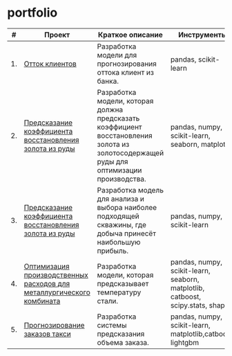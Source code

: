 # portfolio

| #    | Проект                                                       | Краткое описание                                             | Инструменты                                                         |
| ---- | ------------------------------------------------------------ | ------------------------------------------------------------ | ------------------------------------------------------------ |
| 1.   | [Отток клиентов](https://github.com/genchel/portfolio/blob/main/customer_churn/customer_churn.ipynb) | Разработка модели для прогнозирования <br/>оттока клиент из банка.  | pandas, scikit-learn     |
| 2.   | [Предсказание коэффициента восстановления золота из руды](https://github.com/genchel/portfolio/blob/main/gold_recovery/project-gold.ipynb) | Разработка модели, которая должна <br/>предсказать коэффициент восстановления <br/>золота из золотосодержащей руды для оптимизации производства.  |  pandas, numpy, scikit-learn, seaborn, matplotlib     |
| 3.   | [Предсказание коэффициента восстановления золота из руды](https://github.com/genchel/portfolio/blob/main/oil_wells_location/well_selection.ipynb) | Разработка модель для анализа и выбора наиболее подходящей скважины, где добыча принесёт наибольшую прибыль.  | pandas, numpy, scikit-learn    |
| 4.   | [Оптимизация производственных расходов для металлургического комбината](https://github.com/genchel/portfolio/blob/main/steel_temperature/project_steel_temp.ipynb) | Разработка модели, которая предсказывает температуру стали.  | pandas, numpy, scikit-learn, seaborn, matplotlib, catboost, scipy.stats, shap   |
| 5.   | [Прогнозирование заказов такси](https://github.com/genchel/portfolio/blob/main/taxi_order_forecasting/project_taxi.ipynb) | Разработка системы предсказания объема заказа.  | pandas, numpy, scikit-learn, matplotlib,catboost, lightgbm      |
